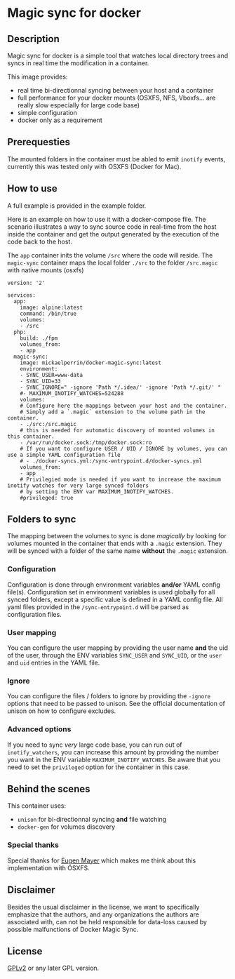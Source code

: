 Magic sync for docker
=====================

## Description

Magic sync for docker is a simple tool that watches local directory trees and syncs in real time the modification in a
container.

This image provides:
 - real time bi-directionnal syncing between your host and a container
 - full performance for your docker mounts (OSXFS, NFS, Vboxfs... are really slow especially for large code base)
 - simple configuration
 - docker only as a requirement

## Prerequesties

The mounted folders in the container must be abled to emit `inotify` events, currently this was tested only with OSXFS
(Docker for Mac).

## How to use

A full example is provided in the example folder.

Here is an example on how to use it with a docker-compose file. The scenario illustrates a way to sync source code in real-time from the host inside
the container and get the output generated by the execution of the code back to the host.

The `app` container inits the volume `/src` where the code will reside.
The `magic-sync` container maps the local folder `./src` to the folder `/src.magic` with native mounts (osxfs)

    version: '2'

    services:
      app:
        image: alpine:latest
        command: /bin/true
        volumes:
        - /src
      php:
        build: ./fpm
        volumes_from:
        - app
      magic-sync:
        image: mickaelperrin/docker-magic-sync:latest
        environment:
        - SYNC_USER=www-data
        - SYNC_UID=33
        - SYNC_IGNORE=" -ignore 'Path */.idea/' -ignore 'Path */.git/' "
        #- MAXIMUM_INOTIFY_WATCHES=524288
        volumes:
        # Configure here the mappings between your host and the container.
        # Simply add a `.magic` extension to the volume path in the container.
        - ./src:/src.magic
        # this is needed for automatic discovery of mounted volumes in this container.
        - /var/run/docker.sock:/tmp/docker.sock:ro
        # If you want to configure USER / UID / IGNORE by volumes, you can use a simple YAML configuration file
        # - ./docker-syncs.yml:/sync-entrypoint.d/docker-syncs.yml
        volumes_from:
        - app
        # Privilegied mode is needed if you want to increase the maximum inotify watches for very large synced folders
        # by setting the ENV var MAXIMUM_INOTIFY_WATCHES.
        #privileged: true

## Folders to sync

The mapping between the volumes to sync is done *magically* by looking for volumes mounted in the container that ends
with a `.magic` extension. They will be synced with a folder of the same name **without** the `.magic` extension.

### Configuration

Configuration is done through environment variables **and/or** YAML config file(s).
Configuration set in environment variables is used globally for all synced folders, except a specific value is defined
in a YAML config file. All yaml files provided in the `/sync-entrypoint.d` will be parsed as configuration files.

### User mapping

You can configure the user mapping by providing the user name **and** the uid of the user, through the ENV variables
`SYNC_USER` and `SYNC_UID`, or the `user` and `uid` entries in the YAML file.

### Ignore

You can configure the files / folders to ignore by providing the `-ignore` options that need to be passed to unison.
See the official documentation of unison on how to configure excludes.

### Advanced options

If you need to sync *very* large code base, you can run out of `inotify_watchers`, you can increase this amount by
providing the number you want in the ENV variable `MAXIMUM_INOTIFY_WATCHES`. Be aware that you need to set the `privileged`
option for the container in this case.

## Behind the scenes

This container uses:
 - `unison` for bi-directionnal syncing **and** file watching
 - `docker-gen` for volumes discovery

### Special thanks

Special thanks for [Eugen Mayer](https://github.com/EugenMayer) which makes me think about this implementation with OSXFS.

## Disclaimer

Besides the usual disclaimer in the license, we want to specifically emphasize that the authors, and any organizations the authors are associated with, can not be held responsible for data-loss caused by possible malfunctions of Docker Magic Sync.

## License

[GPLv2](http://www.fsf.org/licensing/licenses/info/GPLv2.html) or any later GPL version.
